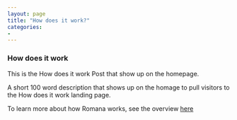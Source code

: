 ```yaml
---
layout: page
title: "How does it work?"
categories: 
-
---
```

### How does it work

This is the How does it work Post that show up on the homepage.

A short 100 word description that shows up on the homage to pull visitors to the How does it work landing page.

To learn more about how Romana works, see the overview [here](/how/how1/)

